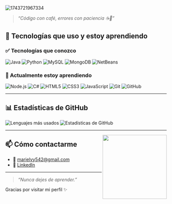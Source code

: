 
![1743721967334](https://github.com/user-attachments/assets/14c57ecb-366b-409a-900b-92f11d5e847e)

> *“Código con café, errores con paciencia ☕🐛”*

## 🚀 Tecnologías que uso y estoy aprendiendo

### ✅ Tecnologías que conozco
![Java](https://img.shields.io/badge/Java-%23ED8B00.svg?style=for-the-badge&logo=java&logoColor=white)
![Python](https://img.shields.io/badge/Python-%233776AB.svg?style=for-the-badge&logo=python&logoColor=white)
![MySQL](https://img.shields.io/badge/MySQL-%2300f.svg?style=for-the-badge&logo=mysql&logoColor=white)
![MongoDB](https://img.shields.io/badge/MongoDB-%2347A248.svg?style=for-the-badge&logo=mongodb&logoColor=white)
![NetBeans](https://img.shields.io/badge/NetBeans-1B6AC6?style=for-the-badge&logo=apache-netbeans-ide&logoColor=white)

### 🌱 Actualmente estoy aprendiendo
![Node.js](https://img.shields.io/badge/Node.js-339933?style=for-the-badge&logo=nodedotjs&logoColor=white)
![C#](https://img.shields.io/badge/C%23-239120.svg?style=for-the-badge&logo=c-sharp&logoColor=white)
![HTML5](https://img.shields.io/badge/HTML5-e34c26?style=for-the-badge&logo=html5&logoColor=white)
![CSS3](https://img.shields.io/badge/CSS3-264de4?style=for-the-badge&logo=css3&logoColor=white)
![JavaScript](https://img.shields.io/badge/JavaScript-f7df1e?style=for-the-badge&logo=javascript&logoColor=black)
![Git](https://img.shields.io/badge/Git-F05032?style=for-the-badge&logo=git&logoColor=white)
![GitHub](https://img.shields.io/badge/GitHub-%23121011.svg?style=for-the-badge&logo=github&logoColor=white)


---
## 📊 Estadísticas de GitHub

<!-- Top Languages con fondo rosa oscuro y texto morado oscuro -->
![Lenguajes más usados](https://github-readme-stats.vercel.app/api/top-langs/?username=mariv542&layout=compact&langs_count=6&theme=tokyonight&bg_color=#8B008B&title_color=#800080&text_color=#FF69B4) ![Estadísticas de GitHub](https://github-readme-stats.vercel.app/api?username=mariv542&show_icons=true&theme=tokyonight&bg_color=#4B0082&title_color=#8B008B&icon_color=#FF69B4&text_color=#FFB6C1)


<!-- Stats generales con fondo morado oscuro y texto rosa -->

---
<img align="right" src="https://media.giphy.com/media/26tn33aiTi1jkl6H6/giphy.gif" width="200"/>



## 📫 Cómo contactarme

- 📧 marielvy542@gmail.com 
- 💼 [LinkedIn](www.linkedin.com/in/hilary-marielvi-varela-vargas-35906625a) 

---

> *“Nunca dejes de aprender.”*

Gracias por visitar mi perfil ✨
